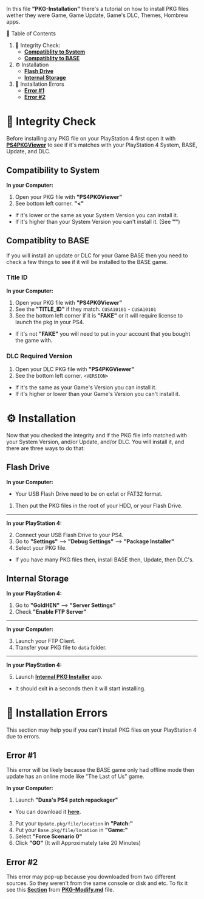 In this file **"PKG-Installation"** there's a tutorial on how to install PKG files wether they were Game, Game Update, Game's DLC, Themes, Hombrew apps.

🧭 Table of Contents
1. 🧪 Integrity Check:
    - **[Compatiblity to System](#compatibility-to-system)**
    - **[Compatiblity to BASE](#compatiblity-to-base)**
2. ⚙️ Installation
    - **[Flash Drive](#flash-drive)**
    - **[Internal Storage](#internal-storage)**
3. 🧰 Installation Errors
    - **[Error #1](#error-1)**
    - **[Error #2](#error-2)**


# 🧪 Integrity Check

Before installing any PKG file on your PlayStation 4 first open it with **[PS4PKGViewer](https://github.com/ZHassanQ/PS4-Guide/releases/download/Computer/PS4PKGViewer.v1.5-LMAN.zip)** to see if it's matches with your PlayStation 4 System, BASE, Update, and DLC.

## Compatibility to System

**In your Computer:**

1. Open your PKG file with **"PS4PKGViewer"**
2. See bottom left corner. **"<"**
- If it's lower or the same as your System Version you can install it.
- If it's higher than your System Version you can't install it. (See **""**)


## Compatiblity to BASE

If you will install an update or DLC for your Game BASE then you need to check a few things to see if it will be installed to the BASE game.

### Title ID

**In your Computer:**

1. Open your PKG file with **"PS4PKGViewer"**
2. See the **"TITLE_ID"** if they match. `CUSA10101` - `CUSA10101`
3. See the bottom left corner if it is **"FAKE"** or it will require license to launch the pkg in your PS4.
- If it's not **"FAKE"** you will need to put in your account that you bought the game with.

### DLC Required Version

1. Open your DLC PKG file with **"PS4PKGViewer"**
2. See the bottom left corner. `<VERSION>`
- If it's the same as your Game's Version you can install it.
- If it's higher or lower than your Game's Version you can't install it. 


# ⚙️ Installation

Now that you checked the integrity and if the PKG file info matched with your System Version, and/or Update, and/or DLC. You will install it, and there are three ways to do that:

## Flash Drive

**In your Computer:**

- Your USB Flash Drive need to be on exfat or FAT32 format.
1. Then put the PKG files in the root of your HDD, or your Flash Drive.

---

**In your PlayStation 4:**

2. Connect your USB Flash Drive to your PS4.
3. Go to **"Settings"** --> **"Debug Settings"** --> **"Package Installer"**
4. Select your PKG file.
- If you have many PKG files then, install BASE then, Update, then DLC's.


## Internal Storage

**In your PlayStation 4:**

1. Go to **"GoldHEN"** --> **"Server Settings"**
2. Check **"Enable FTP Server"**

---

**In your Computer:**

3. Launch your FTP Client.
4. Transfer your PKG file to `data` folder.

--- 

**In your PlayStation 4:**

5. Launch **[Internal PKG Installer](https://github.com/ZHassanQ/PS4-Guide/releases/download/PKG/IV0000-BREW00050_00-IPI0000000000000.pkg)** app.
- It should exit in a seconds then it will start installing.

# 🧰 Installation Errors

This section may help you if you can't install PKG files on your PlayStation 4 due to errors.

## Error #1

This error will be likely because the BASE game only had offline mode then update has an online mode like "The Last of Us" game.

**In your Computer:**

1. Launch **"Duxa's PS4 patch repackager"**
- You can download it **[here](https://github.com/ZHassanQ/PS4-Guide/releases/download/Computer/Duxas.PS4.patch.repackager.7.2.18.zip)**.
3. Put your `Update.pkg/file/location` in **"Patch:"**
4. Put your `Base.pkg/file/location` in **"Game:"**
5. Select **"Force Scenario 0"**
6. Click **"GO"** (It will Approximately take 20 Minutes)

## Error #2 

This error may pop-up because you downloaded from two different sources. So they weren't from the same console or disk and etc. To fix it see this **[Section](https://github.com/ZHassanQ/PS4-Guide/blob/main/PKG-Modify.md#%EF%B8%8F-1-remarry-game--update)** from **[PKG-Modify.md](https://github.com/ZHassanQ/PS4-Guide/blob/main/PKG-Modify.md)** file.

